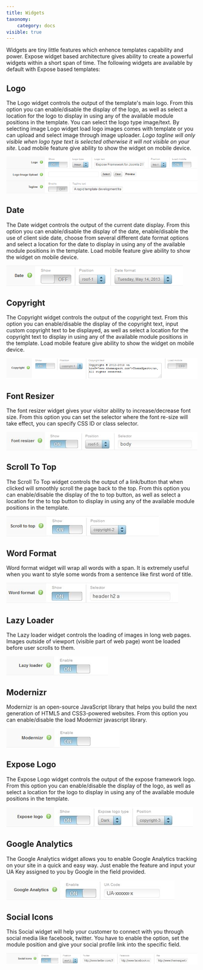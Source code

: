 ```yaml
---
title: Widgets
taxonomy:
    category: docs
visible: true
---
```


Widgets are tiny little features which enhence templates capability and power. Expose widget based architecture gives ability to create a powerful widgets within a short span of time. The following widgets are available by default with Expose based templates:

## Logo
The Logo widget controls the output of the template's main logo. From this option you can enable/disable the display of the logo, as well as select a location for the logo to display in using any of the available module positions in the template. You can select the logo type image/text. By selecting image Logo widget load logo images comes with template or you can upload and select image through image uploader. <em>Logo tagline will only visible when logo type text is selected otherwise it will not visible on your site</em>. Load mobile feature give ability to show the widget on mobile device.

![Expose logo settings](logo-settings.png) 

## Date
The Date widget controls the output of the current date display. From this option you can enable/disable the display of the date, enable/disable the use of client side date, choose from several different date format options and select a location for the date to display in using any of the available module positions in the template. Load mobile feature give ability to show the widget on mobile device.

![Expose date settings](date.png)

## Copyright
The Copyright widget controls the output of the copyright text. From this option you can enable/disable the display of the copyright text, input custom copyright text to be displayed, as well as select a location for the copyright text to display in using any of the available module positions in the template. Load mobile feature give ability to show the widget on mobile device.

![Expose copyright settings](copyright.png)

## Font Resizer
The font resizer widget gives your visitor ability to increase/decrease font size. From this option you can set the selector where the font re-size will take effect, you can specify CSS ID or class selector.

![Font resizer settings](font-resizer.jpg)

## Scroll To Top
The Scroll To Top widget controls the output of a link/button that when clicked will smoothly scroll the page back to the top. From this option you can enable/disable the display of the to top button, as well as select a location for the to top button to display in using any of the available module positions in the template.

![Expose scroll to top settings](scroll2top.jpg)

## Word Format
Word format widget will wrap all words with a span. It is extremely useful when you want to style some words from a sentence like first word of title.

![Expose word format settings](word-format.jpg)

## Lazy Loader
The Lazy loader widget controls the loading of images in long web pages. Images outside of viewport (visible part of web page) wont be loaded before user scrolls to them.

![Expose lazy loader settings](lazy-loader.jpg)

## Modernizr
Modernizr is an open-source JavaScript library that helps you build the next generation of HTML5 and CSS3-powered websites. From this option you can enable/disable the load Modernizr javascript library.

![Expose modernizr settings](modernizr.jpg)

## Expose Logo
The Expose Logo widget controls the output of the expose framework logo. From this option you can enable/disable the display of the logo, as well as select a location for the logo to display in using any of the available module positions in the template.

![Expose framework logo settings](expose-logo.jpg) 

## Google Analytics
The Google Analytics widget allows you to enable Google Analytics tracking on your site in a quick and easy way. Just enable the feature and input your UA Key assigned to you by Google in the field provided.

![Expose GA settings](google-analytics.jpg)

## Social Icons
This Social widget will help your customer to connect with you through social media like facebook, twitter. You have to enable the option, set the module position and give your social profile link into the specific field.

![Expose social icon settings](social-icon.jpg)